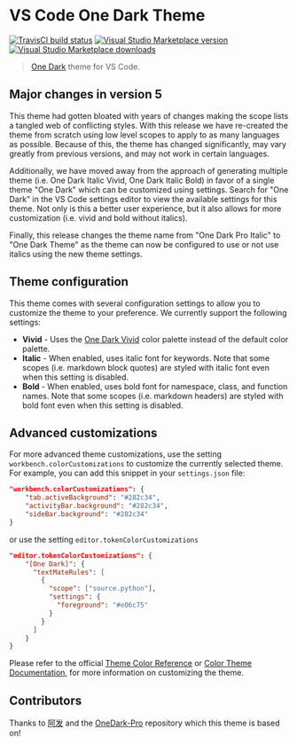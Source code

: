 # VS Code One Dark Theme

[![TravisCI build status](https://travis-ci.com/one-dark/vscode-one-dark-theme.svg?branch=master)](https://travis-ci.com/one-dark/vscode-one-dark-theme)
[![Visual Studio Marketplace version](https://img.shields.io/vscode-marketplace/v/markskelton.one-dark-pro-italic.svg)](https://marketplace.visualstudio.com/items?itemName=markskelton.one-dark-pro-italic)
[![Visual Studio Marketplace downloads](https://img.shields.io/vscode-marketplace/d/markskelton.one-dark-pro-italic.svg)](https://marketplace.visualstudio.com/items?itemName=markskelton.one-dark-pro-italic)

> [One Dark](https://github.com/atom/one-dark-syntax) theme for VS Code.

## Major changes in version 5

This theme had gotten bloated with years of changes making the scope lists a tangled web of conflicting styles. With this release we have re-created the theme from scratch using low level scopes to apply to as many languages as possible. Because of this, the theme has changed significantly, may vary greatly from previous versions, and may not work in certain languages.

Additionally, we have moved away from the approach of generating multiple theme (i.e. One Dark Italic Vivid, One Dark Italic Bold) in favor of a single theme "One Dark" which can be customized using settings. Search for "One Dark" in the VS Code settings editor to view the available settings for this theme. Not only is this a better user experience, but it also allows for more customization (i.e. vivid and bold without italics).

Finally, this release changes the theme name from "One Dark Pro Italic" to "One Dark Theme" as the theme can now be configured to use or not use italics using the new theme settings.

## Theme configuration

This theme comes with several configuration settings to allow you to customize the theme to your preference. We currently support the following settings:

- **Vivid** - Uses the [One Dark Vivid](https://atom.io/themes/one-dark-vivid-syntax) color palette instead of the default color palette.
- **Italic** - When enabled, uses italic font for keywords. Note that some scopes (i.e. markdown block quotes) are styled with italic font even when this setting is disabled.
- **Bold** - When enabled, uses bold font for namespace, class, and function names. Note that some scopes (i.e. markdown headers) are styled with bold font even when this setting is disabled.

## Advanced customizations

For more advanced theme customizations, use the setting `workbench.colorCustomizations` to customize the currently selected theme. For example, you can add this snippet in your `settings.json` file:

```json
"workbench.colorCustomizations": {
    "tab.activeBackground": "#282c34",
    "activityBar.background": "#282c34",
    "sideBar.background": "#282c34"
}
```

or use the setting `editor.tokenColorCustomizations`

```json
"editor.tokenColorCustomizations": {
    "[One Dark]": {
      "textMateRules": [
        {
          "scope": ["source.python"],
          "settings": {
            "foreground": "#e06c75"
          }
        }
      ]
    }
}
```

Please refer to the official [Theme Color Reference][theme-color-reference] or [Color Theme Documentation][color-theme-docs], for more information on customizing the theme.

## Contributors

Thanks to [阿发](https://github.com/Binaryify) and the [OneDark-Pro](https://github.com//OneDark-Pro) repository which this theme is based on!

[theme-color-reference]: https://code.visualstudio.com/docs/getstarted/theme-color-reference
[color-theme-docs]: https://code.visualstudio.com/docs/getstarted/themes
